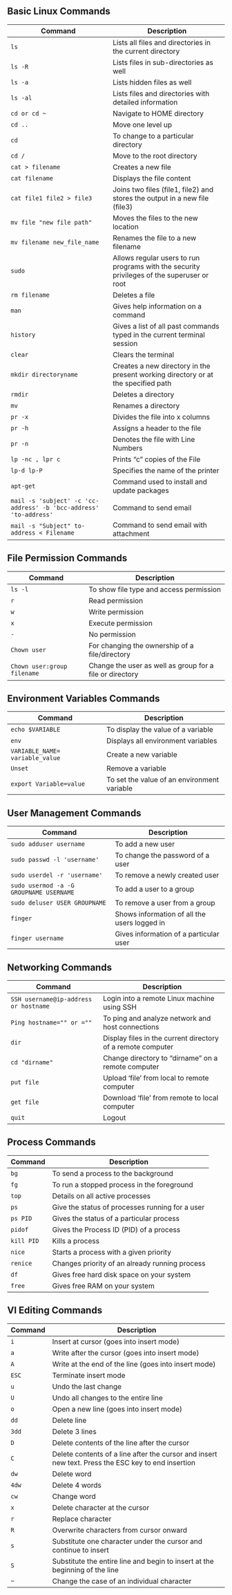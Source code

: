 
## Basic Linux Commands

| Command | Description |
| --- | --- |
| `ls` | Lists all files and directories in the current directory |
| `ls -R` | Lists files in sub-directories as well |
| `ls -a` | Lists hidden files as well |
| `ls -al` | Lists files and directories with detailed information |
| `cd or cd ~` | Navigate to HOME directory |
| `cd ..` | Move one level up |
| `cd` | To change to a particular directory |
| `cd /` | Move to the root directory |
| `cat > filename` | Creates a new file |
| `cat filename` | Displays the file content |
| `cat file1 file2 > file3` | Joins two files (file1, file2) and stores the output in a new file (file3) |
| `mv file "new file path"` | Moves the files to the new location |
| `mv filename new_file_name` | Renames the file to a new filename |
| `sudo` | Allows regular users to run programs with the security privileges of the superuser or root |
| `rm filename` | Deletes a file |
| `man` | Gives help information on a command |
| `history` | Gives a list of all past commands typed in the current terminal session |
| `clear` | Clears the terminal |
| `mkdir directoryname` | Creates a new directory in the present working directory or at the specified path |
| `rmdir` | Deletes a directory |
| `mv` | Renames a directory |
| `pr -x` | Divides the file into x columns |
| `pr -h` | Assigns a header to the file |
| `pr -n` | Denotes the file with Line Numbers |
| `lp -nc , lpr c` | Prints “c” copies of the File |
| `lp-d lp-P` | Specifies the name of the printer |
| `apt-get` | Command used to install and update packages |
| `mail -s 'subject' -c 'cc-address' -b 'bcc-address' 'to-address'` | Command to send email |
| `mail -s "Subject" to-address < Filename` | Command to send email with attachment |

## File Permission Commands

| Command | Description |
| --- | --- |
| `ls -l` | To show file type and access permission |
| `r` | Read permission |
| `w` | Write permission |
| `x` | Execute permission |
| `-` | No permission |
| `Chown user` | For changing the ownership of a file/directory |
| `Chown user:group filename` | Change the user as well as group for a file or directory |

## Environment Variables Commands

| Command | Description |
| --- | --- |
| `echo $VARIABLE` | To display the value of a variable |
| `env` | Displays all environment variables |
| `VARIABLE_NAME= variable_value` | Create a new variable |
| `Unset` | Remove a variable |
| `export Variable=value` | To set the value of an environment variable |

## User Management Commands

| Command | Description |
| --- | --- |
| `sudo adduser username` | To add a new user |
| `sudo passwd -l 'username'` | To change the password of a user |
| `sudo userdel -r 'username'` | To remove a newly created user |
| `sudo usermod -a -G GROUPNAME USERNAME` | To add a user to a group |
| `sudo deluser USER GROUPNAME` | To remove a user from a group |
| `finger` | Shows information of all the users logged in |
| `finger username` | Gives information of a particular user |

## Networking Commands

| Command | Description |
| --- | --- |
| `SSH username@ip-address or hostname` | Login into a remote Linux machine using SSH |
| `Ping hostname="" or =""` | To ping and analyze network and host connections |
| `dir` | Display files in the current directory of a remote computer |
| `cd "dirname"` | Change directory to “dirname” on a remote computer |
| `put file` | Upload ‘file’ from local to remote computer |
| `get file` | Download ‘file’ from remote to local computer |
| `quit` | Logout |

## Process Commands

| Command | Description |
| --- | --- |
| `bg` | To send a process to the background |
| `fg` | To run a stopped process in the foreground |
| `top` | Details on all active processes |
| `ps` | Give the status of processes running for a user |
| `ps PID` | Gives the status of a particular process |
| `pidof` | Gives the Process ID (PID) of a process |
| `kill PID` | Kills a process |
| `nice` | Starts a process with a given priority |
| `renice` | Changes priority of an already running process |
| `df` | Gives free hard disk space on your system |
| `free` | Gives free RAM on your system |

## VI Editing Commands

| Command | Description |
| --- | --- |
| `i` | Insert at cursor (goes into insert mode) |
| `a` | Write after the cursor (goes into insert mode) |
| `A` | Write at the end of the line (goes into insert mode) |
| `ESC` | Terminate insert mode |
| `u` | Undo the last change |
| `U` | Undo all changes to the entire line |
| `o` | Open a new line (goes into insert mode) |
| `dd` | Delete line |
| `3dd` | Delete 3 lines |
| `D` | Delete contents of the line after the cursor |
| `C` | Delete contents of a line after the cursor and insert new text. Press the ESC key to end insertion |
| `dw` | Delete word |
| `4dw` | Delete 4 words |
| `cw` | Change word |
| `x` | Delete character at the cursor |
| `r` | Replace character |
| `R` | Overwrite characters from cursor onward |
| `s` | Substitute one character under the cursor and continue to insert |
| `S` | Substitute the entire line and begin to insert at the beginning of the line |
| `~` | Change the case of an individual character |
